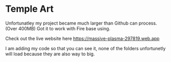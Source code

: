 # Temple Art

Unfortunatley my project became much larger than Github can process. (Over 400MB) Got it to work with Fire base using. 

Check out the live website here https://massive-plasma-297819.web.app


I am adding my code so that you can see it, none of the folders unfortunetly will load because they are also way to big. 
